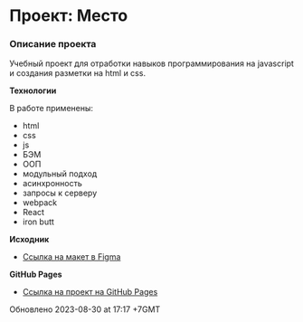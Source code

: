 # Проект: Место

### Описание проекта

Учебный проект для отработки навыков программирования на javascript и создания разметки на html и css.

**Технологии**

В работе применены:

- html
- css
- js
- БЭМ
- ООП
- модульный подход
- асинхронность
- запросы к серверу
- webpack
- React
- iron butt

**Исходник**

- [Ссылка на макет в Figma](https://www.figma.com/file/2cn9N9jSkmxD84oJik7xL7/JavaScript.-Sprint-4?node-id=0%3A1)

**GitHub Pages**

- [Ссылка на проект на GitHub Pages](https://sergeykardashev.github.io/mesto-react/)

Обновлено 2023-08-30 at 17:17 +7GMT
